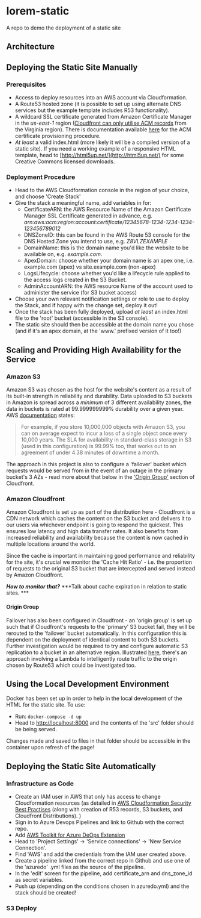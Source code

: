 # lorem-static
A repo to demo the deployment of a static site

## Architecture

## Deploying the Static Site Manually
### Prerequisites
- Access to deploy resources into an AWS account via Cloudformation. 
- A Route53 hosted zone (it is possible to set up using alternate DNS services but the example template includes R53 functionality).
- A wildcard SSL certificate generated from Amazon Certificate Manager in the *us-east-1* region ([Cloudfront can only utilise ACM records](https://docs.aws.amazon.com/AWSCloudFormation/latest/UserGuide/aws-properties-cloudfront-distribution-viewercertificate.html#cfn-cloudfront-distribution-viewercertificate-acmcertificatearn) from the Virginia region). There is documentation available [here](https://docs.aws.amazon.com/acm/latest/userguide/gs-acm-request-public.html) for the ACM certificate provisioning procedure. 
- *At least* a valid index.html (more likely it will be a compiled version of a static site). If you need a working example of a responsive HTML template, head to [http://html5up.net/](http://html5up.net/) for some Creative Commons licensed downloads. 

### Deployment Procedure
- Head to the AWS Cloudformation console in the region of your choice, and choose 'Create Stack'
- Give the stack a meaningful name, add variables in for: 
    - CertificateARN: the AWS Resource Name of the Amazon Certificate Manager SSL Certificate generated in advance, e.g. *arn:aws:acm:region:account:certificate/12345678-1234-1234-1234-123456789012*
    - DNSZoneID: this can be found in the AWS Route 53 console for the DNS Hosted Zone you intend to use, e.g. *Z8VLZEXAMPLE*
    - DomainName: this is the domain name you'd like the website to be available on, e.g. *example.com*.
    - ApexDomain: choose whether your domain name is an apex one, i.e. example.com (apex) vs site.example.com (non-apex)
    - LogsLifecycle: choose whether you'd like a lifecycle rule applied to the access logs created in the S3 Bucket. 
    - AdminAccountARN: the AWS resource Name of the account used to administer the service (for S3 bucket access)
- Choose your own relevant notification settings or role to use to deploy the Stack, and if happy with the change set, deploy it out!
- Once the stack has been fully deployed, upload *at least* an index.html file to the 'root' bucket (accessible in the S3 console).
- The static site should then be accessible at the domain name you chose (and if it's an apex domain, at the 'www.' prefixed version of it too!)


## Scaling and Providing High Availability for the Service
### Amazon S3
Amazon S3 was chosen as the host for the website's content as a result of its built-in strength in reliability and durability. 
Data uploaded to S3 buckets in Amazon is spread across a *minimum* of 3 different availability zones, the data in buckets is rated at 99.999999999% durability over a given year. 
AWS [documentation](https://aws.amazon.com/s3/faqs/) states:
>  For example, if you store 10,000,000 objects with Amazon S3, you can on average expect to incur a loss of a single object once every 10,000 years. 
The SLA for availability in standard-class storage in S3 (used in this configuration) is 99.99% too, that works out to an agreement of under 4.38 minutes of downtime a month. 

The approach in this project is also to configure a 'failover' bucket which requests would be served from in the event of an outage in the primary bucket's 3 AZs - read more about that below in the ['Origin Group'](#origin-group) section of Cloudfront. 

### Amazon Cloudfront
Amazon Cloudfront is set up as part of the distribution here - Cloudfront is a CDN network which caches the content on the S3 bucket and delivers it to our users via whichever endpoint is going to respond the quickest. This ensures low latency and high data transfer rates. 
It also benefits from increased reliability and availability because the content is now cached in multiple locations around the world. 

Since the cache is important in maintaining good performance and reliability for the site, it's crucial we monitor the 'Cache Hit Ratio' - i.e. the proportion of requests to the original S3 bucket that are intercepted and served instead by Amazon Cloudfront.

***How to monitor that?***
***Talk about cache expiration in relation to static sites. ***

#### Origin Group
Failover has also been configured in Cloudfront - an 'origin group' is set up such that if Cloudfront's requests to the 'primary' S3 bucket fail, they will be rerouted to the 'failover' bucket automatically. 
In this configuration this is dependent on the deployment of identical content to both S3 buckets. 
Further investigation would be required to try and configure automatic S3 replication to a bucket in an alternative region. 
Illustrated [here](https://aws.amazon.com/blogs/apn/using-amazon-cloudfront-with-multi-region-amazon-s3-origins/), there's an approach involving a Lambda to intelligently route traffic to the origin chosen by Route53 which could be investigated too. 

## Using the Local Development Environment
Docker has been set up in order to help in the local development of the HTML for the static site. 
To use:
- Run: `docker-compose -d up` 
- Head to [http://localhost:8000](http://localhost:8000) and the contents of the 'src' folder should be being served. 

Changes made and saved to files in that folder should be accessible in the container upon refresh of the page!

## Deploying the Static Site Automatically
### Infrastructure as Code
- Create an IAM user in AWS that only has access to change Cloudformation resources (as detailed in [AWS Cloudformation Security Best Practises](https://aws.amazon.com/blogs/devops/aws-cloudformation-security-best-practices/) (along with creation of R53 records, S3 buckets, and Cloudfront Distributions). 
)
- Sign in to Azure Devops Pipelines and link to Github with the correct repo. 
- Add [AWS Toolkit for Azure DeOps Extension](https://marketplace.visualstudio.com/items?itemName=AmazonWebServices.aws-vsts-tools)
- Head to 'Project Settings' -> 'Service connections' -> 'New Service Connection'. 
- Find 'AWS' and add the credentials from the IAM user created above. 
- Create a pipeline linked from the correct repo in Github and use one of the 'azuredo' .yml files as the source of the pipeline. 
- In the 'edit' screen for the pipeline, add certificate_arn and dns_zone_id as secret variables. 
- Push up (depending on the conditions chosen in azuredo.yml) and the stack should be created!

### S3 Deploy
